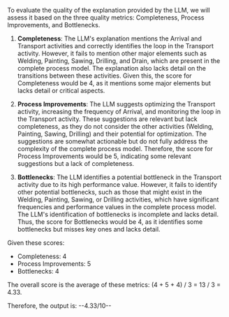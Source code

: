 To evaluate the quality of the explanation provided by the LLM, we will assess it based on the three quality metrics: Completeness, Process Improvements, and Bottlenecks.

1. **Completeness**: The LLM's explanation mentions the Arrival and Transport activities and correctly identifies the loop in the Transport activity. However, it fails to mention other major elements such as Welding, Painting, Sawing, Drilling, and Drain, which are present in the complete process model. The explanation also lacks detail on the transitions between these activities. Given this, the score for Completeness would be 4, as it mentions some major elements but lacks detail or critical aspects.

2. **Process Improvements**: The LLM suggests optimizing the Transport activity, increasing the frequency of Arrival, and monitoring the loop in the Transport activity. These suggestions are relevant but lack completeness, as they do not consider the other activities (Welding, Painting, Sawing, Drilling) and their potential for optimization. The suggestions are somewhat actionable but do not fully address the complexity of the complete process model. Therefore, the score for Process Improvements would be 5, indicating some relevant suggestions but a lack of completeness.

3. **Bottlenecks**: The LLM identifies a potential bottleneck in the Transport activity due to its high performance value. However, it fails to identify other potential bottlenecks, such as those that might exist in the Welding, Painting, Sawing, or Drilling activities, which have significant frequencies and performance values in the complete process model. The LLM's identification of bottlenecks is incomplete and lacks detail. Thus, the score for Bottlenecks would be 4, as it identifies some bottlenecks but misses key ones and lacks detail.

Given these scores:
- Completeness: 4
- Process Improvements: 5
- Bottlenecks: 4

The overall score is the average of these metrics: (4 + 5 + 4) / 3 = 13 / 3 = 4.33.

Therefore, the output is: 
--4.33/10--